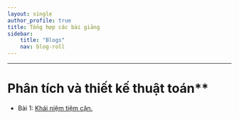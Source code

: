 ```yaml
---
layout: single
author_profile: true
title: Tổng hợp các bài giảng
sidebar:
    title: "Blogs"
    nav: blog-roll
---
```


----
# Phân tích và thiết kế thuật toán**
* Bài 1: [Khái niệm tiệm cận.](/Khái-niệm-tiệm-cận/)
